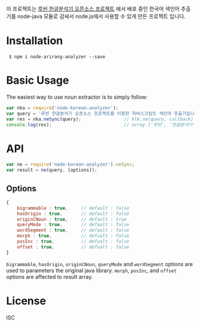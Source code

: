 이 프로젝트는 [루씬 한글분석기 오픈소스 프로젝트](http://cafe.naver.com/korlucene) 에서 배포 중인 한국어 색인어 추출기를 node-java 모듈로 감싸서 node.js에서 사용할 수 있게 만든 프로젝트 입니다. 
  
# Installation

```
 $ npm i node-arirang-analyzer --save 
```
 
# Basic Usage

The easiest way to use noun extractor is to simply follow:

```js
var nka = require('node-korean-analyzer');
var query = '루씬 한글분석기 오픈소스 프로젝트를 이용한 자바스크립트 색인어 추출기입니다.';
var res = nka.neSync(query);                // ktk.ne(query, callback) - async function  
console.log(res);                           // array ['루씬', '한글분석기', '한글', '분석', '기', '오픈소스' .... ]
```

# API

```js 
var ne = require('node-korean-analyzer').neSync;
var result = ne(query, [options]);
```

## Options

```js
{
    bigrammable : true,     // default : false
    hasOrigin : true,       // default : false
    originCNoun : true,     // default : true
    queryMode : true,       // default : false
    wordSegment : true,     // default : false
    morph : true,           // defualt : false 
    posInc : true,          // defualt : false
    offset : true,          // defualt : false
}
```

```bigrammable```, ```hasOrigin```, ```originCNoun```, ```queryMode``` and ```wordSegment``` options are used to parameters the original java library.
```morph```, ```posInc```, and ```offset``` options are affected to result array.

# License

ISC 